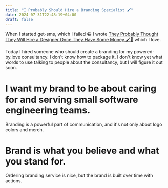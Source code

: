 ```yaml
---
title: "I Probably Should Hire a Branding Specialist 🖌️"
date: 2024-07-31T22:48:19+04:00
draft: false
---
```


When I started get-sms, which I failed 😀 I wrote  [They Probably Thought They Will Hire a Designer Once They Have Some Money 🖌️💸](/posts/they-probably-thought-they-will-hire-a-designer-once-they-have-some-money/) which I love.

Today I hired someone who should create a branding for my powered-by.love consultancy. I don't know how to package it, I don't know yet what words to use talking to people about the consultancy, but I will figure it out soon. 


# I want my brand to be about caring for and serving small software engineering teams.

Branding is a powerful part of communication, and it's not only about logo colors and merch.

# Brand is what you believe and what you stand for.

Ordering branding service is nice, but the brand is built over time with actions.
